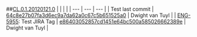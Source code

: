 ##[CL.0.1.20120121.0](https://github.com/dvantuyl/changelog/tree/CL.0.1.20120121.0)
|     |     |     |
| --- | --- | --- |
  | Test last commit | [64c8e27b07fa3d6ec9a7da62a0c67c5b651525a0](https://github.com/dvantuyl/changelog/64c8e27b07fa3d6ec9a7da62a0c67c5b651525a0) | Dwight van Tuyl |
  | [ENG-5955](https://windermeresolutions.atlassian.net/browse/ENG-5955): Test JIRA Tag | [e86403052857cd1451e64bc500a585026662389e](https://github.com/dvantuyl/changelog/e86403052857cd1451e64bc500a585026662389e) | Dwight van Tuyl |
